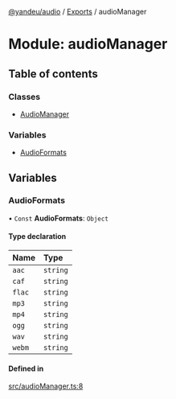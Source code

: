 [@yandeu/audio](../README.md) / [Exports](../modules.md) / audioManager

# Module: audioManager

## Table of contents

### Classes

- [AudioManager](../classes/audioManager.AudioManager.md)

### Variables

- [AudioFormats](audioManager.md#audioformats)

## Variables

### AudioFormats

• `Const` **AudioFormats**: `Object`

#### Type declaration

| Name | Type |
| :------ | :------ |
| `aac` | `string` |
| `caf` | `string` |
| `flac` | `string` |
| `mp3` | `string` |
| `mp4` | `string` |
| `ogg` | `string` |
| `wav` | `string` |
| `webm` | `string` |

#### Defined in

[src/audioManager.ts:8](https://github.com/yandeu/audio/blob/2f71ca1/src/audioManager.ts#L8)

